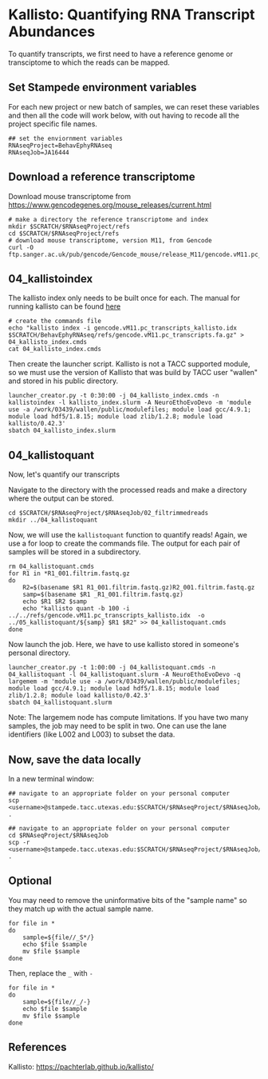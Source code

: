 # Kallisto: Quantifying RNA Transcript Abundances

To quantify transcripts, we first need to have a reference genome or transciptome to which the reads can be mapped. 

## Set Stampede environment  variables

For each new project or new batch of samples, we can reset these variables and then all the code will work below, with out having to recode all the project specific file names.

~~~ {.bash}
## set the enviornment variables 
RNAseqProject=BehavEphyRNAseq
RNAseqJob=JA16444
~~~ 

## Download a reference transcriptome

Download mouse transcriptome from https://www.gencodegenes.org/mouse_releases/current.html

~~~ {.bash}
# make a directory the reference transcriptome and index
mkdir $SCRATCH/$RNAseqProject/refs
cd $SCRATCH/$RNAseqProject/refs
# download mouse transcriptome, version M11, from Gencode
curl -O ftp.sanger.ac.uk/pub/gencode/Gencode_mouse/release_M11/gencode.vM11.pc_transcripts.fa.gz
~~~

## 04_kallistoindex

The kallisto index only needs to be built once for each. The manual for running kallisto can be found [here](https://pachterlab.github.io/kallisto/manual)

~~~ {.bash}
# create the commands file
echo "kallisto index -i gencode.vM11.pc_transcripts_kallisto.idx $SCRATCH/BehavEphyRNAseq/refs/gencode.vM11.pc_transcripts.fa.gz" > 04_kallisto_index.cmds
cat 04_kallisto_index.cmds
~~~

Then create the launcher script. Kallisto is not a TACC supported module, so we must use the version of Kallisto that was build by TACC user "wallen" and stored in his public directory. 

~~~ {.bash}
launcher_creator.py -t 0:30:00 -j 04_kallisto_index.cmds -n kallistoindex -l kallisto_index.slurm -A NeuroEthoEvoDevo -m 'module use -a /work/03439/wallen/public/modulefiles; module load gcc/4.9.1; module load hdf5/1.8.15; module load zlib/1.2.8; module load kallisto/0.42.3'
sbatch 04_kallisto_index.slurm
~~~

## 04_kallistoquant

Now, let's quantify our transcripts

Navigate to the directory with the processed reads and make a directory where the output can be stored. 

~~~ {.bash}
cd $SCRATCH/$RNAseqProject/$RNAseqJob/02_filtrimmedreads
mkdir ../04_kallistoquant
~~~

Now, we will use the `kallistoquant` function to quantify reads! Again, we use a for loop to create the commands file. The output for each pair of samples will be stored in a subdirectory.  

~~~ {.bash}
rm 04_kallistoquant.cmds
for R1 in *R1_001.filtrim.fastq.gz
do
    R2=$(basename $R1 R1_001.filtrim.fastq.gz)R2_001.filtrim.fastq.gz
    samp=$(basename $R1 _R1_001.filtrim.fastq.gz)
    echo $R1 $R2 $samp
    echo "kallisto quant -b 100 -i ../../refs/gencode.vM11.pc_transcripts_kallisto.idx  -o ../05_kallistoquant/${samp} $R1 $R2" >> 04_kallistoquant.cmds
done
~~~

Now launch the job. Here, we have to use kallisto stored in someone's personal directory. 

~~~ {.bash}
launcher_creator.py -t 1:00:00 -j 04_kallistoquant.cmds -n 04_kallistoquant -l 04_kallistoquant.slurm -A NeuroEthoEvoDevo -q largemem -m 'module use -a /work/03439/wallen/public/modulefiles; module load gcc/4.9.1; module load hdf5/1.8.15; module load zlib/1.2.8; module load kallisto/0.42.3'
sbatch 04_kallistoquant.slurm
~~~

Note: The largemem node has compute limitations. If you have two many samples, the job may need to be split in two. One can use the lane identifiers (like L002 and L003) to subset the data. 


## Now, save the data locally

In a new terminal window:

~~~ {.bash}
## navigate to an appropriate folder on your personal computer
scp <username>@stampede.tacc.utexas.edu:$SCRATCH/$RNAseqProject/$RNAseqJob/03_fastqc/*html .
~~~

~~~ {.bash}
## navigate to an appropriate folder on your personal computer
cd $RNAseqProject/$RNAseqJob
scp -r <username>@stampede.tacc.utexas.edu:$SCRATCH/$RNAseqProject/$RNAseqJob/04_kallistoquant .
~~~

## Optional

You may need to remove the uninformative bits of the "sample name" so they match up with the actual sample name. 

~~~ {.bash}
for file in *
do
    sample=${file//_S*/}
    echo $file $sample
    mv $file $sample
done
~~~

Then, replace the `_` with `-`

~~~ {.bash}
for file in *
do
    sample=${file//_/-}
    echo $file $sample
    mv $file $sample
done
~~~

## References
Kallisto: https://pachterlab.github.io/kallisto/